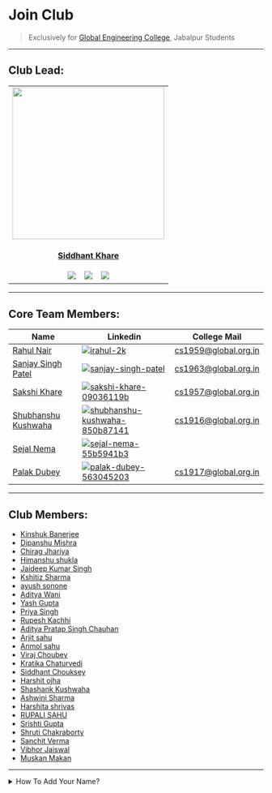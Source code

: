 # Join Club

> Exclusively for [Global Engineering College](https://www.globalengineeringcollege.com/), Jabalpur Students

----

## Club Lead:

   
<table>
<tr>
<td align="center"><a href="https://github.com/Siddhant-K-code"><img src="https://github.com/Siddhant-K-code.png" width=300px height=300px /></a></br> <h4 style="color:red;"><a href="https://github.com/Siddhant-K-code">Siddhant Khare</a></h4>
<a href="https://www.linkedin.com/in/siddhantkhare24//"><img src="https://img.shields.io/badge/linkedin-%230077B5.svg?style=for-the-badge&logo=linkedin&logoColor=white" ></a>
   &nbsp;&nbsp;
 <a href="https://twitter.com/Siddhant_K_code"><img src="https://img.shields.io/badge/Siddhant_K_code-%231DA1F2.svg?style=for-the-badge&logo=Twitter&logoColor=white" ></a>
   &nbsp;&nbsp;
   <a href="mailto:Siddhantkhare2694@gmail.com"><img src="https://img.shields.io/badge/Gmail-D14836?style=for-the-badge&logo=gmail&logoColor=white"></a>
</td>
</tr>
</table>
   
   
----

## Core Team Members:
   
| Name | Linkedin | College Mail |
--- | --- | ---
| [Rahul Nair](https://github.com/HatGuy68) |[![irahul-2k](https://img.shields.io/badge/linkedin-%230077B5.svg?style=for-the-badge&logo=linkedin&logoColor=white)](https://www.linkedin.com/in/irahul-2k/) | [cs1959@global.org.in](mailto:cs1959@global.org.in) |
| [Sanjay Singh Patel](https://github.com/sanjay-singh-patel) | [![sanjay-singh-patel](https://img.shields.io/badge/linkedin-%230077B5.svg?style=for-the-badge&logo=linkedin&logoColor=white)](https://www.linkedin.com/in/sanjay-singh-patel/) | [cs1963@global.org.in](mailto:cs1963@global.org.in) |
| [Sakshi Khare](https://github.com/SakshiKhare7)|[![sakshi-khare-09036119b](https://img.shields.io/badge/linkedin-%230077B5.svg?style=for-the-badge&logo=linkedin&logoColor=white)](https://www.linkedin.com/in/sakshi-khare-09036119b/)| [cs1957@global.org.in](mailto:cs1957@global.org.in) |
| [Shubhanshu Kushwaha](https://github.com/Shubhanshu-1507) | [![shubhanshu-kushwaha-850b87141](https://img.shields.io/badge/linkedin-%230077B5.svg?style=for-the-badge&logo=linkedin&logoColor=white)](https://www.linkedin.com/in/shubhanshu-kushwaha-850b87141/) | [cs1916@global.org.in](mailto:cs1916@global.org.in) |
| [Sejal Nema](https://github.com/sejalnema27) |[![sejal-nema-55b5941b3](https://img.shields.io/badge/linkedin-%230077B5.svg?style=for-the-badge&logo=linkedin&logoColor=white)](https://www.linkedin.com/in/sejal-nema-55b5941b3/)| <!-- [cs1957@global.org.in](mailto:cs1957@global.org.in) --> |
| [Palak Dubey](https://github.com/pal-web) |[![palak-dubey-563045203](https://img.shields.io/badge/linkedin-%230077B5.svg?style=for-the-badge&logo=linkedin&logoColor=white)](https://www.linkedin.com/in/palak-dubey-563045203/)| [cs1917@global.org.in](mailto:cs1917@global.org.in) |
 
----
   
## Club Members:

 - [Kinshuk Banerjee](https://github.com/kinshukbanerjee899)
 - [Dipanshu Mishra](https://github.com/dipanshumishra)
 - [Chirag Jhariya](https://github.com/Cheeku363)
 - [Himanshu shukla](https://github.com/himanshushukla2604)  
 - [Jaideep Kumar Singh](https://github.com/jstar2708)
 - [Kshitiz Sharma](https://github.com/clunkiersalt817)
 - [ayush sonone](https://github.com/ayushsonone07)
 - [Aditya Wani](https://github.com/Aditya-0215)
 - [Yash Gupta](https://github.com/Yash-Gupta1209)
 - [Priya Singh](https://github.com/priyasinghjat)
 - [Rupesh Kachhi](https://github.com/rupesh-kachhi)
 - [Aditya Pratap Singh Chauhan](https://github.com/Aditya2086)
 - [Arjit sahu](https://github.com/01arjitsahu)
 - [Anmol sahu](https://github.com/anmolsahu901)
 - [Viraj Choubey](https://github.com/virajchoubey)
 - [Kratika Chaturvedi](https://github.com/Kratika02)
 - [Siddhant Chouksey](https://github.com/HeySiddhant)
 - [Harshit ojha](https://github.com/HeySkidee)
 - [Shashank Kushwaha](https://github.com/ShashankK02)
 - [Ashwini Sharma](https://github.com/Ashwini17)
 - [Harshita shrivas](https://github.com/Harshitabh)
 - [RUPALI SAHU](https://github.com/rupali399)
 - [Srishti Gupta](https://github.com/Srishti19111999)
 - [Shruti Chakraborty](https://github.com/chakraborty-shruti)
 - [Sanchit Verma](https://github.com/Sanchitverma78)
 - [Vibhor Jaiswal](https://github.com/VibhorJaiswal)
 - [Muskan Makan](https://github.com/muskaan190)
  
  
  
  
  
  
  
  
  
  
  
  
  
  
  
  
  
----
  
<details>
<summary>How To Add Your Name?</summary>

  #### Click On Edit Button:
  
   ![image](https://user-images.githubusercontent.com/55068936/132330078-26192feb-ae82-40b0-a454-5b7dd52e4df6.png)
  
  ----
  
  #### Add Your Name:
  
   ![image](https://user-images.githubusercontent.com/55068936/132330530-f275a6d2-2bec-4110-a55e-8e6adce3fac6.png)

    
  ----
  
   #### Commit Your Changes:
  
   ![image](https://user-images.githubusercontent.com/55068936/132330660-b511610e-fec6-469b-97d0-746a275d6af3.png)

 ----
  #### Create Pull Request
     click on `Contribute`
 
 ![image](https://user-images.githubusercontent.com/55068936/132480137-e8d9fdf9-aa69-499d-acc2-1fac3e9f18e0.png)

  ----
 
 Add Title And Description & `Create Pull Request`

</details>
